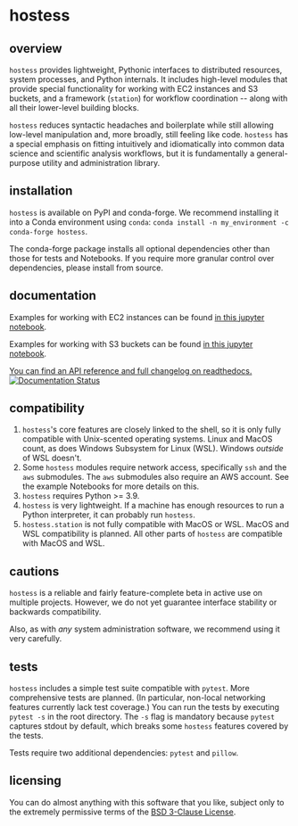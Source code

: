 # hostess

## overview

`hostess` provides lightweight, Pythonic interfaces to distributed resources, 
system processes, and Python internals. It includes high-level modules that 
provide special functionality for working with EC2 instances and S3 buckets,
and a framework (`station`) for workflow coordination -- along with all their 
lower-level building blocks.

`hostess` reduces syntactic headaches and boilerplate while still 
allowing low-level manipulation and, more broadly, still feeling like code. 
`hostess` has a special emphasis on fitting intuitively and idiomatically into 
common data science and scientific analysis workflows, but it is fundamentally 
a general-purpose utility and administration library.

## installation

`hostess` is available on PyPI and conda-forge. We recommend installing it
into a Conda environment using `conda`:
`conda install -n my_environment -c conda-forge hostess`. 

The conda-forge package installs all optional dependencies other than those
for tests and Notebooks. If you require more granular control over 
dependencies, please install from source.

## documentation

Examples for working with EC2 instances can be found [in this jupyter notebook](https://github.com/MillionConcepts/hostess/blob/main/examples/ec2.ipynb).

Examples for working with S3 buckets can be found [in this jupyter notebook](https://github.com/MillionConcepts/hostess/blob/main/examples/s3.ipynb).

[You can find an API reference and full changelog on readthedocs.](https://hostess.readthedocs.io)
[![Documentation Status](https://readthedocs.org/projects/hostess/badge/?version=latest)](https://hostess.readthedocs.io/en/latest/?badge=latest)

## compatibility

1. `hostess`'s core features are closely linked to the shell, so it is 
only fully compatible with Unix-scented operating systems. Linux and MacOS 
count, as does Windows Subsystem for Linux (WSL). Windows *outside* of WSL 
doesn't.
2. Some `hostess` modules require network access, specifically `ssh` and the
`aws` submodules. The `aws` submodules also require an AWS account. See the 
example Notebooks for more details on this.
3. `hostess` requires Python >= 3.9.
4. `hostess` is very lightweight. If a machine has enough resources to run 
a Python interpreter, it can probably run `hostess`.
5. `hostess.station` is not fully compatible with MacOS or WSL. MacOS and WSL 
compatibility is planned. All other parts of `hostess` are compatible with 
MacOS and WSL.

## cautions

`hostess` is a reliable and fairly feature-complete beta in active use on
multiple projects. However, we do not yet guarantee interface stability or
backwards compatibility. 

Also, as with _any_ system administration software, we recommend using it very 
carefully.

## tests

`hostess` includes a simple test suite compatible with `pytest`. More 
comprehensive tests are planned. (In particular, non-local networking features 
currently lack test coverage.) You can run the tests by executing `pytest -s` 
in the root directory. The `-s` flag is mandatory because `pytest` captures
stdout by default, which breaks some `hostess` features covered by the tests.

Tests require two additional dependencies: `pytest` and `pillow`.

## licensing

You can do almost anything with this software that you like, subject only to 
the extremely permissive terms of the [BSD 3-Clause License](LICENSE).
